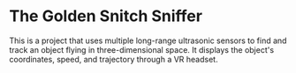 # The Golden Snitch Sniffer

This is a project that uses multiple long-range ultrasonic sensors to find and track an object flying in 
three-dimensional space. It displays the object's coordinates, speed, and trajectory through a VR headset.
